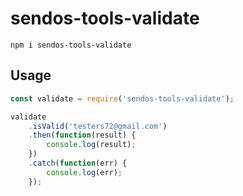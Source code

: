 # sendos-tools-validate

```
npm i sendos-tools-validate
```

## Usage

``` js
const validate = require('sendos-tools-validate');

validate
	.isValid('testers72@gmail.com')
	.then(function(result) {
		console.log(result);
	})
	.catch(function(err) {
		console.log(err);
	});
```